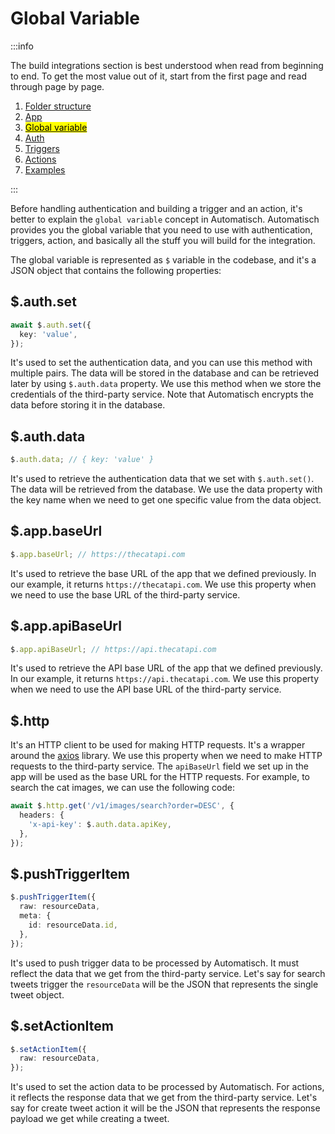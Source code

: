 # Global Variable

:::info

The build integrations section is best understood when read from beginning to end. To get the most value out of it, start from the first page and read through page by page.

1. [Folder structure](/build-integrations/folder-structure)
2. [App](/build-integrations/app)
3. [<mark>Global variable</mark>](/build-integrations/global-variable)
4. [Auth](/build-integrations/auth)
5. [Triggers](/build-integrations/triggers)
6. [Actions](/build-integrations/actions)
7. [Examples](/build-integrations/examples)

:::

Before handling authentication and building a trigger and an action, it's better to explain the `global variable` concept in Automatisch. Automatisch provides you the global variable that you need to use with authentication, triggers, action, and basically all the stuff you will build for the integration.

The global variable is represented as `$` variable in the codebase, and it's a JSON object that contains the following properties:

## $.auth.set

```typescript
await $.auth.set({
  key: 'value',
});
```

It's used to set the authentication data, and you can use this method with multiple pairs. The data will be stored in the database and can be retrieved later by using `$.auth.data` property. We use this method when we store the credentials of the third-party service. Note that Automatisch encrypts the data before storing it in the database.

## $.auth.data

```typescript
$.auth.data; // { key: 'value' }
```

It's used to retrieve the authentication data that we set with `$.auth.set()`. The data will be retrieved from the database. We use the data property with the key name when we need to get one specific value from the data object.

## $.app.baseUrl

```typescript
$.app.baseUrl; // https://thecatapi.com
```

It's used to retrieve the base URL of the app that we defined previously. In our example, it returns `https://thecatapi.com`. We use this property when we need to use the base URL of the third-party service.

## $.app.apiBaseUrl

```typescript
$.app.apiBaseUrl; // https://api.thecatapi.com
```

It's used to retrieve the API base URL of the app that we defined previously. In our example, it returns `https://api.thecatapi.com`. We use this property when we need to use the API base URL of the third-party service.

## $.http

It's an HTTP client to be used for making HTTP requests. It's a wrapper around the [axios](https://axios-http.com) library. We use this property when we need to make HTTP requests to the third-party service. The `apiBaseUrl` field we set up in the app will be used as the base URL for the HTTP requests. For example, to search the cat images, we can use the following code:

```typescript
await $.http.get('/v1/images/search?order=DESC', {
  headers: {
    'x-api-key': $.auth.data.apiKey,
  },
});
```

## $.pushTriggerItem

```typescript
$.pushTriggerItem({
  raw: resourceData,
  meta: {
    id: resourceData.id,
  },
});
```

It's used to push trigger data to be processed by Automatisch. It must reflect the data that we get from the third-party service. Let's say for search tweets trigger the `resourceData` will be the JSON that represents the single tweet object.

## $.setActionItem

```typescript
$.setActionItem({
  raw: resourceData,
});
```

It's used to set the action data to be processed by Automatisch. For actions, it reflects the response data that we get from the third-party service. Let's say for create tweet action it will be the JSON that represents the response payload we get while creating a tweet.
